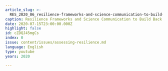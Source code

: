 ```yaml
---
article_slug: >-
  RES_2020_06_resilience-frameworks-and-science-communication-to-build-back-better
caption: Resilience Frameworks and Science Communication to Build Back Better
date: 2020-07-15T23:00:00.000Z
highlight: false
id: cZDQJ45mgCs
index: 0
issue: content/issues/assessing-resilience.md
language: English
type: youtube
years: 2020

---
```

